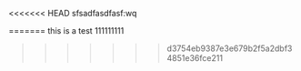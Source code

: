 <<<<<<< HEAD
sfsadfasdfasf:wq

=======
this is a test
111111111
>>>>>>> d3754eb9387e3e679b2f5a2dbf34851e36fce211

